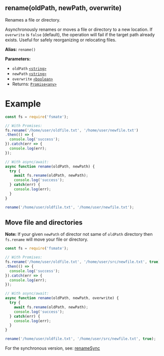 ## rename(oldPath, newPath, overwrite)

Renames a file or directory.

Asynchronously renames or moves a file or directory to a new location. If `overwrite` is `false` (default), the operation will fail if the target path already exists. Useful for safely reorganizing or relocating files.

**Alias:** `rename()`

**Parameters:**

- `oldPath` [`<string>`](https://developer.mozilla.org/en-US/docs/Web/JavaScript/Data_structures#String_type)
- `newPath` [`<string>`](https://developer.mozilla.org/en-US/docs/Web/JavaScript/Data_structures#String_type)
- `overwrite` [`<boolean>`](https://developer.mozilla.org/en-US/docs/Web/JavaScript/Guide/Data_structures#boolean_type)
- Returns: [`Promise<any>`](https://developer.mozilla.org/en-US/docs/Web/JavaScript/Reference/Global_Objects/Promise)

# Example

```js
const fs = require('fsmate');

// With Promises:
fs.rename('/home/user/oldfile.txt', '/home/user/newfile.txt')
.then(() => {
  console.log('success');
}).catch(err => {
  console.log(err);
});

// With async/await:
async function rename(oldPath, newPath) {
  try {
    await fs.rename(oldPath, newPath);
    console.log('success');
  } catch(err) {
    console.log(err);
  }
}

rename('/home/user/oldfile.txt', '/home/user/newfile.txt');
```

## Move file and directories

**Note:** If your given `newPath` of director not same of `oldPath` directory then `fs.rename` will move your file or directory.

```js
const fs = require('fsmate');

// With Promises:
fs.rename('/home/user/oldfile.txt', '/home/user/src/newfile.txt', true)
.then(() => {
  console.log('success');
}).catch(err => {
  console.log(err);
});

// With async/await:
async function rename(oldPath, newPath, overwrite) {
  try {
    await fs.rename(oldPath, newPath);
    console.log('success');
  } catch(err) {
    console.log(err);
  }
}

rename('/home/user/oldfile.txt', '/home/user/src/newfile.txt', true);
```

For the synchronous version, see: [renameSync](./renameSync.md)